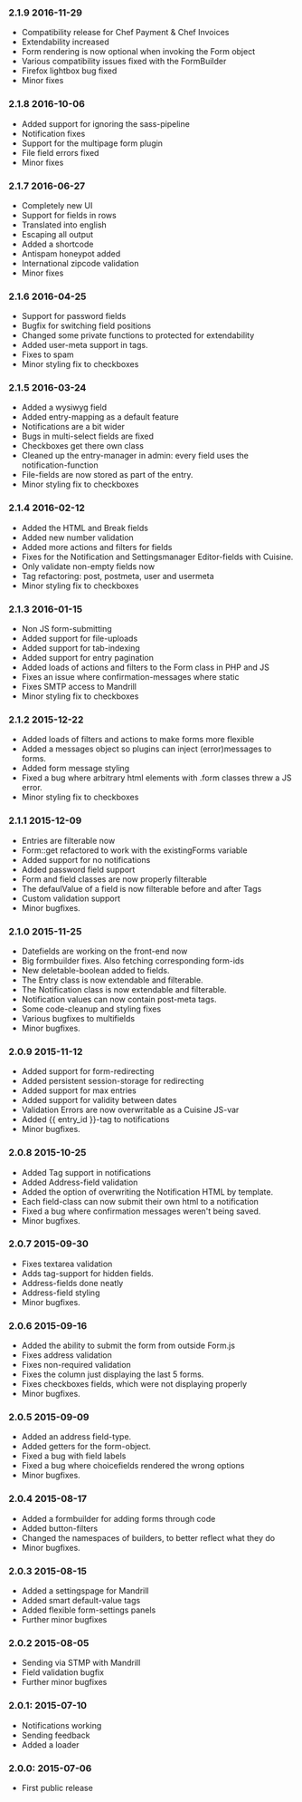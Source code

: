 ### 2.1.9 2016-11-29

* Compatibility release for Chef Payment & Chef Invoices
* Extendability increased
* Form rendering is now optional when invoking the Form object
* Various compatibility issues fixed with the FormBuilder
* Firefox lightbox bug fixed
* Minor fixes


### 2.1.8 2016-10-06

* Added support for ignoring the sass-pipeline
* Notification fixes
* Support for the multipage form plugin
* File field errors fixed
* Minor fixes

### 2.1.7 2016-06-27

* Completely new UI
* Support for fields in rows
* Translated into english
* Escaping all output
* Added a shortcode
* Antispam honeypot added
* International zipcode validation
* Minor fixes

### 2.1.6 2016-04-25

* Support for password fields
* Bugfix for switching field positions
* Changed some private functions to protected for extendability
* Added user-meta support in tags.
* Fixes to spam
* Minor styling fix to checkboxes


### 2.1.5 2016-03-24

* Added a wysiwyg field
* Added entry-mapping as a default feature
* Notifications are a bit wider
* Bugs in multi-select fields are fixed
* Checkboxes get there own class
* Cleaned up the entry-manager in admin: every field uses the notification-function
* File-fields are now stored as part of the entry.
* Minor styling fix to checkboxes



### 2.1.4 2016-02-12

* Added the HTML and Break fields
* Added new number validation
* Added more actions and filters for fields
* Fixes for the Notification and Settingsmanager Editor-fields with Cuisine.
* Only validate non-empty fields now
* Tag refactoring: post, postmeta, user and usermeta
* Minor styling fix to checkboxes



### 2.1.3 2016-01-15

* Non JS form-submitting
* Added support for file-uploads
* Added support for tab-indexing
* Added support for entry pagination
* Added loads of actions and filters to the Form class in PHP and JS
* Fixes an issue where confirmation-messages where static
* Fixes SMTP access to Mandrill
* Minor styling fix to checkboxes



### 2.1.2 2015-12-22

* Added loads of filters and actions to make forms more flexible
* Added a messages object so plugins can inject (error)messages to forms.
* Added form message styling
* Fixed a bug where arbitrary html elements with .form classes threw a JS error.
* Minor styling fix to checkboxes



### 2.1.1 2015-12-09

* Entries are filterable now
* Form::get refactored to work with the existingForms variable
* Added support for no notifications
* Added password field support
* Form and field classes are now properly filterable
* The defaulValue of a field is now filterable before and after Tags
* Custom validation support
* Minor bugfixes.



### 2.1.0 2015-11-25

* Datefields are working on the front-end now
* Big formbuilder fixes. Also fetching corresponding form-ids
* New deletable-boolean added to fields.
* The Entry class is now extendable and filterable.
* The Notification class is now extendable and filterable.
* Notification values can now contain post-meta tags.
* Some code-cleanup and styling fixes
* Various bugfixes to multifields
* Minor bugfixes.



### 2.0.9 2015-11-12

* Added support for form-redirecting
* Added persistent session-storage for redirecting
* Added support for max entries
* Added support for validity between dates
* Validation Errors are now overwritable as a Cuisine JS-var
* Added {{ entry_id }}-tag to notifications
* Minor bugfixes.



### 2.0.8 2015-10-25

* Added Tag support in notifications
* Added Address-field validation
* Added the option of overwriting the Notification HTML by template.
* Each field-class can now submit their own html to a notification
* Fixed a bug where confirmation messages weren't being saved.
* Minor bugfixes.


### 2.0.7 2015-09-30

* Fixes textarea validation
* Adds tag-support for hidden fields.
* Address-fields done neatly
* Address-field styling
* Minor bugfixes.



### 2.0.6 2015-09-16

* Added the ability to submit the form from outside Form.js
* Fixes address validation
* Fixes non-required validation
* Fixes the column just displaying the last 5 forms.
* Fixes checkboxes fields, which were not displaying properly
* Minor bugfixes.



### 2.0.5 2015-09-09

* Added an address field-type.
* Added getters for the form-object.
* Fixed a bug with field labels
* Fixed a bug where choicefields rendered the wrong options
* Minor bugfixes.



### 2.0.4 2015-08-17

* Added a formbuilder for adding forms through code
* Added button-filters
* Changed the namespaces of builders, to better reflect what they do
* Minor bugfixes.


### 2.0.3 2015-08-15

* Added a settingspage for Mandrill
* Added smart default-value tags
* Added flexible form-settings panels
* Further minor bugfixes


### 2.0.2 2015-08-05

* Sending via STMP with Mandrill
* Field validation bugfix
* Further minor bugfixes


### 2.0.1: 2015-07-10

* Notifications working
* Sending feedback
* Added a loader


### 2.0.0: 	2015-07-06

* First public release
